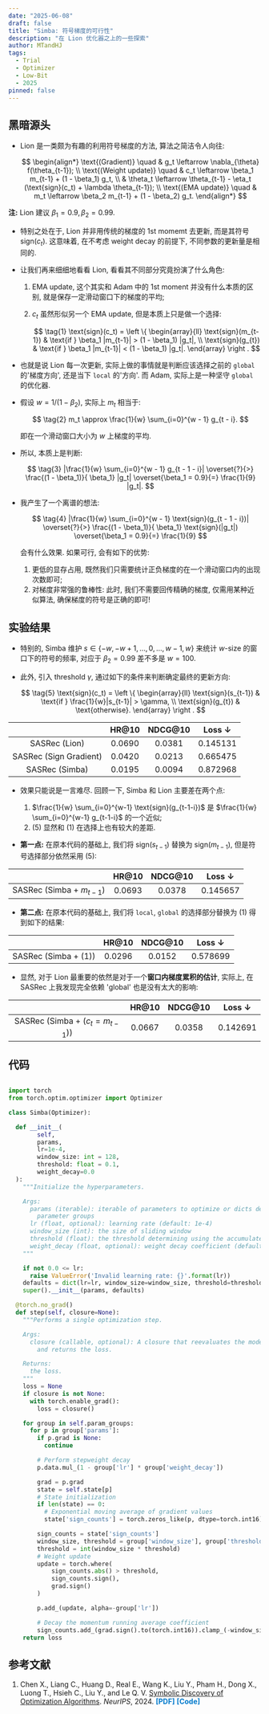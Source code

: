 ```yaml
---
date: "2025-06-08"
draft: false
title: "Simba: 符号梯度的可行性"
description: "在 Lion 优化器之上的一些探索"
author: MTandHJ
tags:
  - Trial
  - Optimizer
  - Low-Bit
  - 2025
pinned: false
---
```



## 黑暗源头

- Lion 是一类颇为有趣的利用符号梯度的方法, 算法之简洁令人向往:

    $$
    \begin{align*}
    \text{(Gradient)} \quad & g_t \leftarrow \nabla_{\theta} f(\theta_{t-1}); \\
    \text{(Weight update)} \quad & c_t \leftarrow \beta_1 m_{t-1} + (1 - \beta_1) g_t, \\
    & \theta_t \leftarrow \theta_{t-1} - \eta_t (\text{sign}(c_t) + \lambda \theta_{t-1}); \\
    \text{(EMA update)} \quad &
    m_t \leftarrow \beta_2 m_{t-1} + (1 - \beta_2) g_t.
    \end{align*}
    $$

**注:** Lion 建议 $\beta_1 = 0.9, \beta_2 = 0.99$.

- 特别之处在于, Lion 并非用传统的梯度的 1st momemt 去更新, 而是其符号 $\text{sign}(c_t)$. 这意味着, 在不考虑 weight decay 的前提下, 不同参数的更新量是相同的.

- 让我们再来细细地看看 Lion, 看看其不同部分究竟扮演了什么角色:
    1. EMA update, 这个其实和 Adam 中的 1st moment 并没有什么本质的区别, 就是保存一定滑动窗口下的梯度的平均;

    2. $c_t$ 虽然形似另一个 EMA update, 但是本质上只是做一个选择:

        $$
        \tag{1}
        \text{sign}(c_t) = 
        \left \{
            \begin{array}{ll}
            \text{sign}(m_{t-1}) & \text{if } \beta_1 |m_{t-1}| > (1 - \beta_1) |g_t|, \\
            \text{sign}(g_{t}) & \text{if } \beta_1 |m_{t-1}| < (1 - \beta_1) |g_t|.
            \end{array}
        \right .
        $$

- 也就是说 Lion 每一次更新, 实际上做的事情就是判断应该选择之前的 `global` 的'梯度方向', 还是当下 `local` 的'方向'. 而 Adam, 实际上是一种坚守 `global` 的优化器.

- 假设 $w = 1 / (1 - \beta_2)$, 实际上 $m_t$ 相当于:

    $$
    \tag{2}
    m_t \approx \frac{1}{w} \sum_{i=0}^{w - 1} g_{t - i}.
    $$

    即在一个滑动窗口大小为 $w$ 上梯度的平均.

- 所以, 本质上是判断:

    $$
    \tag{3}
    |\frac{1}{w} \sum_{i=0}^{w - 1} g_{t - 1 - i}| \overset{?}{>} \frac{(1 - \beta_1)}{ \beta_1}  |g_t| \overset{\beta_1 = 0.9}{=} \frac{1}{9} |g_t|.
    $$

- 我产生了一个离谱的想法:

    $$
    \tag{4}
    |\frac{1}{w} \sum_{i=0}^{w - 1} \text{sign}(g_{t - 1 - i})| \overset{?}{>} \frac{(1 - \beta_1)}{ \beta_1}  \text{sign}(|g_t|) \overset{\beta_1 = 0.9}{=} \frac{1}{9}
    $$

    会有什么效果. 如果可行, 会有如下的优势:
    1. 更低的显存占用, 既然我们只需要统计正负梯度的在一个滑动窗口内的出现次数即可;
    2. 对梯度非常强的鲁棒性: 此时, 我们不需要回传精确的梯度, 仅需用某种近似算法, 确保梯度的符号是正确的即可!


## 实验结果

- 特别的, Simba 维护 $s \in \{-w, -w + 1, \ldots, 0, \ldots, w - 1, w\}$ 来统计 $w$-size 的窗口下的符号的频率, 对应于 $\beta_2 = 0.99$ 差不多是 $w = 100$.

- 此外, 引入 threshold $\gamma$, 通过如下的条件来判断确定最终的更新方向:

  $$
  \tag{5}
  \text{sign}(c_t) = 
  \left \{
      \begin{array}{ll}
      \text{sign}(s_{t-1}) & \text{if } \frac{1}{w}|s_{t-1}| > \gamma, \\
      \text{sign}(g_{t}) & \text{otherwise}.
      \end{array}
  \right .
  $$

||HR@10|NDCG@10|Loss $\downarrow$|
|:--:|:-:|:-:|:-:|
|SASRec (Lion)| 0.0690 | 0.0381 |0.145131|
|SASRec (Sign Gradient)| 0.0420 | 0.0213 | 0.665475|
|SASRec (Simba)| 0.0195 | 0.0094 |0.872968|

- 效果只能说是一言难尽. 回顾一下, Simba 和 Lion 主要差在两个点:
  1. $\frac{1}{w} \sum_{i=0}^{w-1} \text{sign}(g_{t-1-i})$ 是 $\frac{1}{w} \sum_{i=0}^{w-1} g_{t-1-i}$ 的一个近似;
  2. (5) 显然和 (1) 在选择上也有较大的差距.

- **第一点:** 在原本代码的基础上, 我们将 $\text{sign}(s_{t-1})$ 替换为 $\text{sign}(m_{t-1})$, 但是符号选择部分依然采用 (5):

||HR@10|NDCG@10|Loss $\downarrow$|
|:--:|:-:|:-:|:-:|
|SASRec (Simba + $m_{t-1}$)| 0.0693  | 0.0378 | 0.145657 |


- **第二点:** 在原本代码的基础上, 我们将 `local`, `global` 的选择部分替换为 (1) 得到如下的结果:

||HR@10|NDCG@10|Loss $\downarrow$|
|:--:|:-:|:-:|:-:|
|SASRec (Simba + (1))| 0.0296 | 0.0152 | 0.578699 |


- 显然, 对于 Lion 最重要的依然是对于一个**窗口内梯度累积的估计**, 实际上, 在 SASRec 上我发现完全依赖 'global' 也是没有太大的影响:

||HR@10|NDCG@10|Loss $\downarrow$|
|:--:|:-:|:-:|:-:|
|SASRec (Simba + ($c_t = m_{t-1}$))| 0.0667 | 0.0358 | 0.142691 |




## 代码

```python

import torch
from torch.optim.optimizer import Optimizer

class Simba(Optimizer):

  def __init__(
        self, 
        params, 
        lr=1e-4, 
        window_size: int = 128,
        threshold: float = 0.1,
        weight_decay=0.0
  ):
    """Initialize the hyperparameters.

    Args:
      params (iterable): iterable of parameters to optimize or dicts defining
        parameter groups
      lr (float, optional): learning rate (default: 1e-4)
      window_size (int): the size of sliding window
      threshold (float): the threshold determining using the accumulated sign gradient or the current sign gradient
      weight_decay (float, optional): weight decay coefficient (default: 0)
    """

    if not 0.0 <= lr:
      raise ValueError('Invalid learning rate: {}'.format(lr))
    defaults = dict(lr=lr, window_size=window_size, threshold=threshold, weight_decay=weight_decay)
    super().__init__(params, defaults)

  @torch.no_grad()
  def step(self, closure=None):
    """Performs a single optimization step.

    Args:
      closure (callable, optional): A closure that reevaluates the model
        and returns the loss.

    Returns:
      the loss.
    """
    loss = None
    if closure is not None:
      with torch.enable_grad():
        loss = closure()

    for group in self.param_groups:
      for p in group['params']:
        if p.grad is None:
          continue

        # Perform stepweight decay
        p.data.mul_(1 - group['lr'] * group['weight_decay'])

        grad = p.grad
        state = self.state[p]
        # State initialization
        if len(state) == 0:
          # Exponential moving average of gradient values
          state['sign_counts'] = torch.zeros_like(p, dtype=torch.int16)

        sign_counts = state['sign_counts']
        window_size, threshold = group['window_size'], group['threshold']
        threshold = int(window_size * threshold)
        # Weight update
        update = torch.where(
            sign_counts.abs() > threshold,
            sign_counts.sign(),
            grad.sign()
        )

        p.add_(update, alpha=-group['lr'])

        # Decay the momentum running average coefficient
        sign_counts.add_(grad.sign().to(torch.int16)).clamp_(-window_size, window_size)
    return loss
```



## 参考文献

<ol class="reference">

  <li>
    Chen X., Liang C., Huang D., Real E., Wang K., Liu Y., Pham H., Dong X., Luong T., Hsieh C., Liu Y., and Le Q. V.
    <u>Symbolic Discovery of Optimization Algorithms</u>.
    <i>NeurIPS</i>, 2024.
    <a href="http://arxiv.org/abs/2302.06675" style="color: #007acc; font-weight: bold; text-decoration: none;">[PDF]</a>
    <a href="https://github.com/google/automl/blob/master/lion/lion_pytorch.py" style="color: #007acc; font-weight: bold; text-decoration: none;">[Code]</a>
  </li>

  <!-- 添加更多文献条目 -->
</ol>